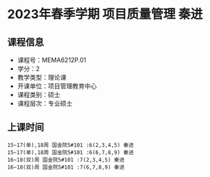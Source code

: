 # 2023年春季学期 项目质量管理 秦进






## 课程信息

- 课程号：MEMA6212P.01
- 学分：2
- 教学类型：理论课
- 开课单位：项目管理教育中心
- 课程类别：硕士
- 课程层次：专业硕士

## 上课时间

```
15~17(单),18周 国金院5#101 :6(2,3,4,5) 秦进
15~17(单),18周 国金院5#101 :6(6,7,8,9) 秦进
16~18(双)周 国金院5#101 :7(2,3,4,5) 秦进
16~18(双)周 国金院5#101 :7(6,7,8,9) 秦进
```


